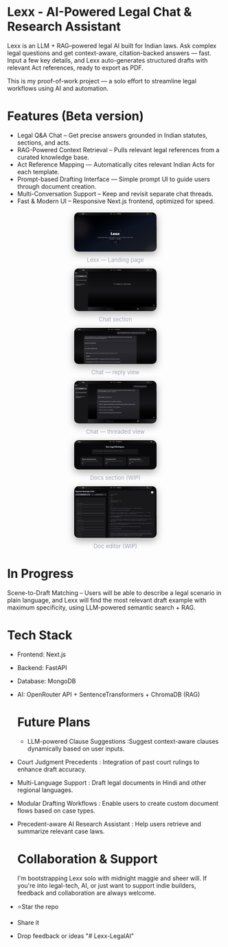 # Lexx - AI-Powered Legal Chat & Research Assistant
Lexx is an LLM + RAG–powered legal AI built for Indian laws.
Ask complex legal questions and get context-aware, citation-backed answers — fast.
Input a few key details, and Lexx auto-generates structured drafts with relevant Act references, ready to export as PDF.

This is my proof-of-work project — a solo effort to streamline legal workflows using AI and automation.

# Features (Beta version)
- Legal Q&A Chat – Get precise answers grounded in Indian statutes, sections, and acts.
- RAG-Powered Context Retrieval – Pulls relevant legal references from a curated knowledge base.
- Act Reference Mapping — Automatically cites relevant Indian Acts for each template.
- Prompt-based Drafting Interface — Simple prompt UI to guide users through document creation.
- Multi-Conversation Support – Keep and revisit separate chat threads.
- Fast & Modern UI – Responsive Next.js frontend, optimized for speed.

<!-- Screenshots gallery -->
<div style="display:flex;flex-wrap:wrap;gap:12px;justify-content:center;align-items:flex-start;margin:18px 0;">
  <figure style="margin:0;max-width:320px;text-align:center;">
    <a href="public/homepage.png" target="_blank" rel="noopener noreferrer">
      <img src="public/homepage.png" alt="Lexx Landing Page" style="width:60%;max-width:320px;height:auto;border-radius:10px;box-shadow:0 6px 18px rgba(0,0,0,0.35)"/>
    </a>
    <figcaption style="margin-top:8px;font-size:13px;color:#9ca3af;">Lexx — Landing page</figcaption>
  </figure>

  <figure style="margin:0;max-width:320px;text-align:center;">
    <a href="public/chatui.png" target="_blank" rel="noopener noreferrer">
      <img src="public/chatui.png" alt="Lexx Chat Section" style="width:60%;max-width:320px;height:auto;border-radius:10px;box-shadow:0 6px 18px rgba(0,0,0,0.35)"/>
    </a>
    <figcaption style="margin-top:8px;font-size:13px;color:#9ca3af;">Chat section</figcaption>
  </figure>

  <figure style="margin:0;max-width:320px;text-align:center;">
    <a href="public/chat3.png" target="_blank" rel="noopener noreferrer">
      <img src="public/chat3.png" alt="Lexx Chat screenshot" style="width:60%;max-width:320px;height:auto;border-radius:10px;box-shadow:0 6px 18px rgba(0,0,0,0.35)"/>
    </a>
    <figcaption style="margin-top:8px;font-size:13px;color:#9ca3af;">Chat — reply view</figcaption>
  </figure>

  <figure style="margin:0;max-width:320px;text-align:center;">
    <a href="public/chat2.png" target="_blank" rel="noopener noreferrer">
      <img src="public/chat2.png" alt="Lexx Chat screenshot 2" style="width:60%;max-width:320px;height:auto;border-radius:10px;box-shadow:0 6px 18px rgba(0,0,0,0.35)"/>
    </a>
    <figcaption style="margin-top:8px;font-size:13px;color:#9ca3af;">Chat — threaded view</figcaption>
  </figure>

  <figure style="margin:0;max-width:320px;text-align:center;">
    <a href="public/docsSection.png" target="_blank" rel="noopener noreferrer">
      <img src="public/docsSection.png" alt="Lexx Documents section" style="width:60%;max-width:320px;height:auto;border-radius:10px;box-shadow:0 6px 18px rgba(0,0,0,0.35)"/>
    </a>
    <figcaption style="margin-top:8px;font-size:13px;color:#9ca3af;">Docs section (WIP)</figcaption>
  </figure>

  <figure style="margin:0;max-width:320px;text-align:center;">
    <a href="public/docEditor.png" target="_blank" rel="noopener noreferrer">
      <img src="public/docEditor.png" alt="Lexx Document editor" style="width:60%;max-width:320px;height:auto;border-radius:10px;box-shadow:0 6px 18px rgba(0,0,0,0.35)"/>
    </a>
    <figcaption style="margin-top:8px;font-size:13px;color:#9ca3af;">Doc editor (WIP)</figcaption>
  </figure>
</div>


 # In Progress
Scene-to-Draft Matching – Users will be able to describe a legal scenario in plain language, and Lexx will find the most relevant draft example with maximum specificity, using LLM-powered semantic search + RAG.

  # Tech Stack
- Frontend: Next.js
- Backend: FastAPI
- Database: MongoDB
- AI: OpenRouter API + SentenceTransformers + ChromaDB (RAG)

  # Future Plans
  - LLM-powered Clause Suggestions :Suggest context-aware clauses dynamically based on user inputs.
- Court Judgment Precedents : Integration of past court rulings to enhance draft accuracy.
- Multi-Language Support : Draft legal documents in Hindi and other regional languages.
- Modular Drafting Workflows : Enable users to create custom document flows based on case types.
- Precedent-aware AI Research Assistant : Help users retrieve and summarize relevant case laws.

  # Collaboration & Support
  I'm bootstrapping Lexx solo with midnight maggie and sheer will.
If you're into legal-tech, AI, or just want to support indie builders, feedback and collaboration are always welcome.
- ⭐Star the repo
- Share it
- Drop feedback or ideas
"# Lexx-LegalAI" 
